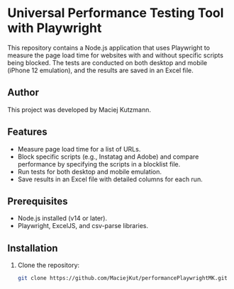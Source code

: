 # Universal Performance Testing Tool with Playwright

This repository contains a Node.js application that uses Playwright to measure the page load time for websites with and without specific scripts being blocked. The tests are conducted on both desktop and mobile (iPhone 12 emulation), and the results are saved in an Excel file.

## Author
This project was developed by Maciej Kutzmann.

## Features
- Measure page load time for a list of URLs.
- Block specific scripts (e.g., Instatag and Adobe) and compare performance by specifying the scripts in a blocklist file.
- Run tests for both desktop and mobile emulation.
- Save results in an Excel file with detailed columns for each run.

## Prerequisites
- Node.js installed (v14 or later).
- Playwright, ExcelJS, and csv-parse libraries.

## Installation

1. Clone the repository:

   ```bash
   git clone https://github.com/MaciejKut/performancePlaywrightMK.git
